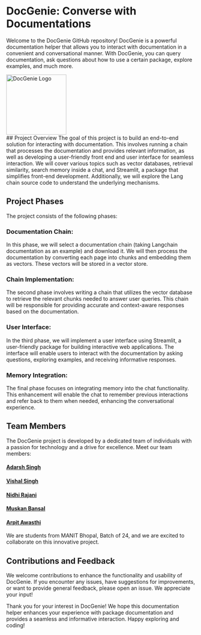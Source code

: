 # DocGenie: Converse with Documentations

Welcome to the DocGenie GitHub repository! DocGenie is a powerful documentation helper that allows you to interact with documentation in a convenient and conversational manner. With DocGenie, you can query documentation, ask questions about how to use a certain package, explore examples, and much more.
<div>
  <img style="align:center;" src="https://github.com/Adarshdgr8/DocGenie/assets/89144373/92adf8ee-e002-44c4-9cbb-d70fd132e14c" alt="DocGenie Logo" width="160">
</div>
## Project Overview
The goal of this project is to build an end-to-end solution for interacting with documentation. This involves running a chain that processes the documentation and provides relevant information, as well as developing a user-friendly front end and user interface for seamless interaction. We will cover various topics such as vector databases, retrieval similarity, search memory inside a chat, and Streamlit, a package that simplifies front-end development. Additionally, we will explore the Lang chain source code to understand the underlying mechanisms.

## Project Phases
The project consists of the following phases:

### Documentation Chain: 
In this phase, we will select a documentation chain (taking Langchain documentation as an example) and download it. We will then process the documentation by converting each page into chunks and embedding them as vectors. These vectors will be stored in a vector store.

### Chain Implementation: 
The second phase involves writing a chain that utilizes the vector database to retrieve the relevant chunks needed to answer user queries. This chain will be responsible for providing accurate and context-aware responses based on the documentation.

### User Interface: 
In the third phase, we will implement a user interface using Streamlit, a user-friendly package for building interactive web applications. The interface will enable users to interact with the documentation by asking questions, exploring examples, and receiving informative responses.

### Memory Integration: 
The final phase focuses on integrating memory into the chat functionality. This enhancement will enable the chat to remember previous interactions and refer back to them when needed, enhancing the conversational experience.

## Team Members
The DocGenie project is developed by a dedicated team of individuals with a passion for technology and a drive for excellence. Meet our team members:

#### [Adarsh Singh](https://www.linkedin.com/in/adarsh-singh-b17640202/)
#### [Vishal Singh](https://www.linkedin.com/in/vishal-singh-vsks/)
#### [Nidhi Rajani](https://www.linkedin.com/in/nidhi-rajani-b13005217/)
#### [Muskan Bansal](https://www.linkedin.com/in/muskan-bansal-102101232/)
#### [Arpit Awasthi](https://www.linkedin.com/in/arpit-awasthi-275890203/)


We are students from MANIT Bhopal, Batch of 24, and we are excited to collaborate on this innovative project.

## Contributions and Feedback
We welcome contributions to enhance the functionality and usability of DocGenie. If you encounter any issues, have suggestions for improvements, or want to provide general feedback, please open an issue. We appreciate your input!


Thank you for your interest in DocGenie! We hope this documentation helper enhances your experience with package documentation and provides a seamless and informative interaction. Happy exploring and coding!
